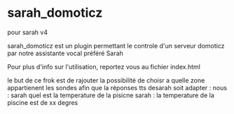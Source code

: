 sarah_domoticz
==============

pour sarah v4

sarah_domoticz est un plugin permettant le controle d'un serveur domoticz par notre assistante vocal préféré Sarah

Pour plus d'info sur l'utilisation, reportez vous au fichier index.html


le but de ce frok est de rajouter la possibilité de choisr a quelle zone appartienent les sondes afin que la réponses tts desarah soit adapter : 
nous : sarah quel est la temperature de la pisicne 
sarah : la temperature de la piscine est de xx degres
